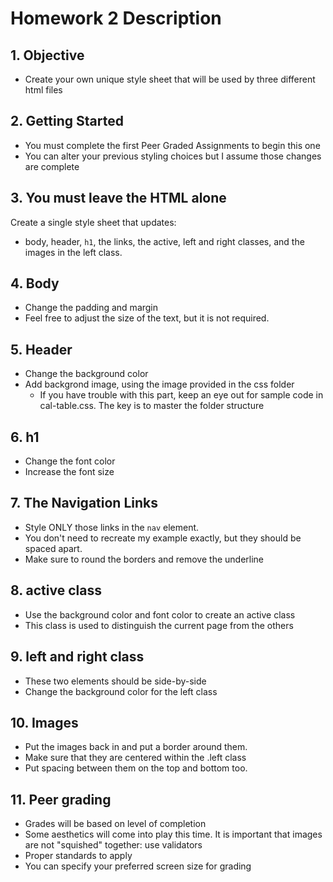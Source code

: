 # Homework 2 Description

## 1. Objective
* Create your own unique style sheet that will be used by three different html files

## 2. Getting Started
* You must complete the first Peer Graded Assignments to begin this one
* You can alter your previous styling choices but I assume those changes are complete

## 3. You must leave the HTML alone
Create a single style sheet that updates:  
* body, header, `h1`, the links, the active, left and right classes, and the images in the left class.

## 4. Body
* Change the padding and margin
* Feel free to adjust the size of the text, but it is not required.

## 5. Header
* Change the background color
* Add backgrond image, using the image provided in the css folder
    * If you have trouble with this part, keep an eye out for sample code in cal-table.css. The key is to master the folder structure

## 6. h1
* Change the font color
* Increase the font size

## 7. The Navigation Links
* Style ONLY those links in the `nav` element.
* You don't need to recreate my example exactly, but they should be spaced apart.
* Make sure to round the borders and remove the underline

## 8. active class
* Use the background color and font color to create an active class
* This class is used to distinguish the current page from the others

## 9. left and right class
* These two elements should be side-by-side
* Change the background color for the left class

## 10. Images
* Put the images back in and put a border around them.
* Make sure that they are centered within the .left class
* Put spacing between them on the top and bottom too.

## 11. Peer grading
* Grades will be based on level of completion
* Some aesthetics will come into play this time. It is important that images are not "squished" together: use validators
* Proper standards to apply
* You can specify your preferred screen size for grading